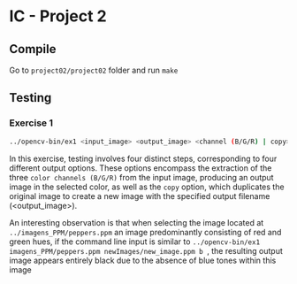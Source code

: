 # IC - Project 2

## Compile

Go to `project02/project02` folder and run `make`

## Testing

### Exercise 1

```bash
../opencv-bin/ex1 <input_image> <output_image> <channel (B/G/R) | copy>
```
In this exercise, testing involves four distinct steps, corresponding to four different output options. These options encompass the extraction of the three `color channels (B/G/R)` from the input image, producing an output image in the selected color, as well as the `copy` option, which duplicates the original image to create a new image with the specified output filename (<output_image>).

An interesting observation is that when selecting the image located at `../imagens_PPM/peppers.ppm` an image predominantly consisting of red and green hues, if the command line input is similar to `../opencv-bin/ex1 imagens_PPM/peppers.ppm newImages/new_image.ppm b `, the resulting output image appears entirely black due to the absence of blue tones within this image